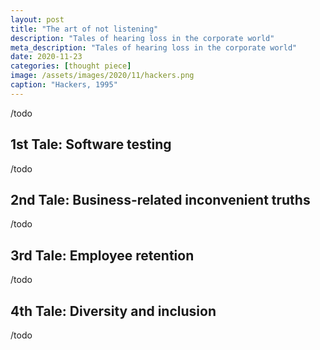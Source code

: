 ```yaml
---
layout: post
title: "The art of not listening"
description: "Tales of hearing loss in the corporate world"
meta_description: "Tales of hearing loss in the corporate world"
date: 2020-11-23
categories: [thought piece]
image: /assets/images/2020/11/hackers.png
caption: "Hackers, 1995"
---
```


/todo

## 1st Tale: Software testing

/todo

## 2nd Tale: Business-related inconvenient truths

/todo


## 3rd Tale: Employee retention

/todo

## 4th Tale: Diversity and inclusion

/todo

